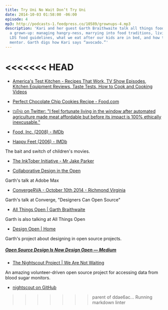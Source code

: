```yaml
---
title: Try Uni No Wait Don’t Try Uni
date: 2014-10-03 01:58:00 -06:00
episode: 4
mp3: http://podcasts-1.feedpress.co/10589/grownups-4.mp3
description: 'Kari and her guest Garth Braithwaite talk all things food and being
  a grown-up: managing hangry-ness, marrying into food traditions, living with diabetes,
  LDS food guidelines, what we eat after our kids are in bed, and how to find a sushi
  mentor. Garth digs how Kari says “avocado.”'
---
```


<<<<<<< HEAD
=======
* [America's Test Kitchen - Recipes That Work, TV Show Episodes, Kitchen Equipment Reviews, Taste Tests, How to Cook and Cooking Videos][1]

* [Perfect Chocolate Chip Cookies Recipe - Food.com][2]

* [ଅନିଲ on Twitter: "I feel fortunate living in the window after automated agriculture made meat affordable but before its impact is 100% ethically inexcusable."][3]

* [Food, Inc. (2008) - IMDb][4]

* [Happy Feet (2006) - IMDb][5]

The bait and switch of children's movies.

* [The InkTober Initiative - Mr Jake Parker][6]

* [Collaborative Design in the Open][7]

Garth's talk at Adobe Max

* [ConvergeRVA - October 10th 2014 - Richmond Virginia][8]

Garth's talk at Converge, "Designers Can Open Source"

* [All Things Open | Garth Braithwaite][9]

Garth is also talking at All Things Open

* [Design Open | Home][10]

Garth's project about designing in open source projects.

#####  [Open Source Design Is Now Design Open — Medium][11]

* [The Nightscout Project | We Are Not Waiting][12]

An amazing volunteer-driven open source project for accessing data from blood sugar monitors.

* [nightscout on GitHub][13]

[1]: http://www.americastestkitchen.com/
[2]: http://www.food.com/recipe/perfect-chocolate-chip-cookies-americas-test-kitchen-387119
[3]: https://twitter.com/anildash/status/489118151112921089
[4]: http://www.imdb.com/title/tt1286537/
[5]: http://www.imdb.com/title/tt0366548/
[6]: http://mrjakeparker.com/inktober
[7]: https://www.adobe-max.com/connect/sessionDetail.ww?SESSION_ID=2708
[8]: http://convergerva.com/speakers.php#garth-braithwaite
[9]: http://allthingsopen.org/speakers/garth-braithwaite/
[10]: http://designopen.org/
[11]: https://medium.com/@garthdb/open-source-design-is-now-design-open-e7005d577f6b
[12]: http://www.nightscout.info/
[13]: https://github.com/nightscout

  
>>>>>>> parent of ddae6ac... Running markdown linter
